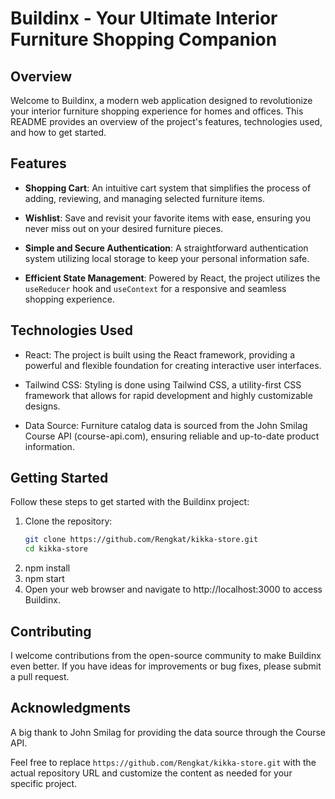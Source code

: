 # Buildinx - Your Ultimate Interior Furniture Shopping Companion

## Overview

Welcome to Buildinx, a modern web application designed to revolutionize your interior furniture shopping experience for homes and offices. This README provides an overview of the project's features, technologies used, and how to get started.

## Features

- **Shopping Cart**: An intuitive cart system that simplifies the process of adding, reviewing, and managing selected furniture items.

- **Wishlist**: Save and revisit your favorite items with ease, ensuring you never miss out on your desired furniture pieces.

- **Simple and Secure Authentication**: A straightforward authentication system utilizing local storage to keep your personal information safe.

- **Efficient State Management**: Powered by React, the project utilizes the `useReducer` hook and `useContext` for a responsive and seamless shopping experience.

## Technologies Used

- React: The project is built using the React framework, providing a powerful and flexible foundation for creating interactive user interfaces.

- Tailwind CSS: Styling is done using Tailwind CSS, a utility-first CSS framework that allows for rapid development and highly customizable designs.

- Data Source: Furniture catalog data is sourced from the John Smilag Course API (course-api.com), ensuring reliable and up-to-date product information.

## Getting Started

Follow these steps to get started with the Buildinx project:

1. Clone the repository:
   ```bash
   git clone https://github.com/Rengkat/kikka-store.git
   cd kikka-store
2. npm install
3. npm start
4. Open your web browser and navigate to http://localhost:3000 to access Buildinx.
## Contributing
I welcome contributions from the open-source community to make Buildinx even better. If you have ideas for improvements or bug fixes, please submit a pull request.
## Acknowledgments
A big thank to John Smilag for providing the data source through the Course API.

Feel free to replace `https://github.com/Rengkat/kikka-store.git` with the actual repository URL and customize the content as needed for your specific project.

